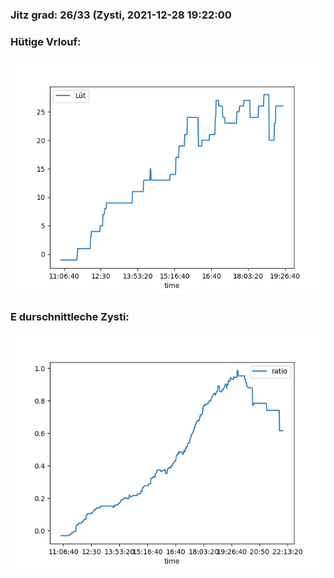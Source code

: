 ### Jitz grad: 26/33 (Zysti, 2021-12-28 19:22:00

### Hütige Vrlouf:
![Graph](Today.png)

### E durschnittleche Zysti:
![Graph](Zysti.png)